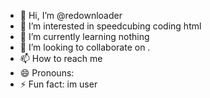 - 👋 Hi, I’m @redownloader
- 👀 I’m interested in speedcubing coding html
- 🌱 I’m currently learning nothing
- 💞️ I’m looking to collaborate on .
- 📫 How to reach me 
- 😄 Pronouns: 
- ⚡ Fun fact: im user

<!---
redownloader/redownloader is a ✨ special ✨ repository because its `README.md` (this file) appears on your GitHub profile.
You can click the Preview link to take a look at your changes.
--->
